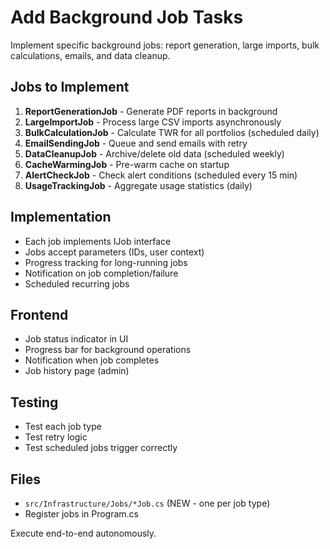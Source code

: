 # Add Background Job Tasks

Implement specific background jobs: report generation, large imports, bulk calculations, emails, and data cleanup.

## Jobs to Implement

1. **ReportGenerationJob** - Generate PDF reports in background
2. **LargeImportJob** - Process large CSV imports asynchronously
3. **BulkCalculationJob** - Calculate TWR for all portfolios (scheduled daily)
4. **EmailSendingJob** - Queue and send emails with retry
5. **DataCleanupJob** - Archive/delete old data (scheduled weekly)
6. **CacheWarmingJob** - Pre-warm cache on startup
7. **AlertCheckJob** - Check alert conditions (scheduled every 15 min)
8. **UsageTrackingJob** - Aggregate usage statistics (daily)

## Implementation
- Each job implements IJob interface
- Jobs accept parameters (IDs, user context)
- Progress tracking for long-running jobs
- Notification on job completion/failure
- Scheduled recurring jobs

## Frontend
- Job status indicator in UI
- Progress bar for background operations
- Notification when job completes
- Job history page (admin)

## Testing
- Test each job type
- Test retry logic
- Test scheduled jobs trigger correctly

## Files
- `src/Infrastructure/Jobs/*Job.cs` (NEW - one per job type)
- Register jobs in Program.cs

Execute end-to-end autonomously.
